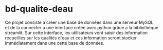# bd-qualite-deau
Ce projet consiste a créer une base de données dans une serveur MySQL et de la connecter a une interface créée avec python grâce a la bibliothèque streamlit. Sur cette interface, les utilisateurs vont saisir des information recueillies sur les qualités d'eau et ces information seront stocker immédiatement dans une cette base de données. 
